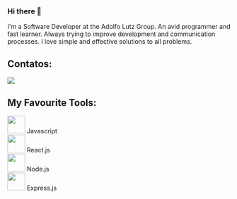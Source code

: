 ### Hi there 👋


I'm a Software Developer at the Adolfo Lutz Group. 
An avid programmer and fast learner. Always trying to improve development and communication processes. I love simple and effective solutions to all problems.



## Contatos:

<div>

<a href="https://www.linkedin.com/in/rafaelditolvo/" target="_blank"><img src="https://img.shields.io/badge/-LinkedIn-%230077B5?style=for-the-badge&logo=linkedin&logoColor=white" target="_blank"></a>   
</div>



## My Favourite Tools:
<div>
            <img height=40 width=40 src="https://cdn.jsdelivr.net/gh/devicons/devicon/icons/javascript/javascript-original.svg" /> Javascript
          </div>
<div><img height=40 width=40 src="https://cdn.jsdelivr.net/gh/devicons/devicon/icons/react/react-original-wordmark.svg" /> React.js</div>
<div><img height=40 width=40 src="https://cdn.jsdelivr.net/gh/devicons/devicon/icons/nodejs/nodejs-original-wordmark.svg" /> Node.js</div>
<div><img height=40 width=40  src="https://cdn.jsdelivr.net/gh/devicons/devicon/icons/express/express-original-wordmark.svg" /> </i>Express.js</div>




            
     
                    


            
          

<!--
**rafaditolvo/rafaditolvo** is a ✨ _special_ ✨ repository because its `README.md` (this file) appears on your GitHub profile.

Here are some ideas to get you started:

- 🔭 I’m currently working on ...
- 🌱 I’m currently learning ...
- 👯 I’m looking to collaborate on ...
- 🤔 I’m looking for help with ...
- 💬 Ask me about ...
- 📫 How to reach me: ...
- 😄 Pronouns: ...
- ⚡ Fun fact: ...
-->
